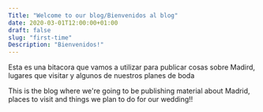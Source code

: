 ```yaml
---
Title: "Welcome to our blog/Bienvenidos al blog"
date: 2020-03-01T12:00:00+01:00
draft: false
slug: "first-time"
Description: "Bienvenidos!"
---
```


Esta es una bitacora que vamos a utilizar para publicar cosas sobre Madird,
lugares que visitar y algunos de nuestros planes de boda

This is the blog where we're going to be publishing material about
Madrid, places to visit and things we plan to do
for our wedding!!

